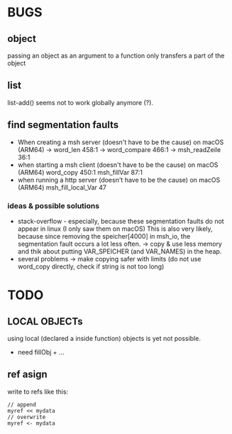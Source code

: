 # BUGS

## object
passing an object as an argument to a function only transfers a part of the object

## list
list-add() seems not to work globally anymore (?).

## find segmentation faults
- When creating a msh server (doesn't have to be the cause) on macOS (ARM64)
  -> word_len      458:1
  -> word_compare  466:1
  -> msh_readZeile  36:1 
- when starting a msh client (doesn't have to be the cause) on macOS  (ARM64)
  word_copy        450:1
  msh_fillVar       87:1
- when running a http server (doesn't have to be the cause) on macOS (ARM64)
  msh_fill_local_Var 47

### ideas & possible solutions
- stack-overflow - especially, because these segmentation faults do not appear in linux
  (I only saw them on macOS)
  This is also very likely, because since removing the speicher[4000] in msh_io,
  the segmentation fault occurs a lot less often.
  -> copy & use less memory and thik about putting VAR_SPEICHER (and VAR_NAMES) in the heap.
- several problems -> make copying safer with limits (do not use word_copy directly, 
  check if string is not too long)

# TODO

## LOCAL OBJECTs
using local (declared a inside function) objects is yet not possible.
- need fillObj + ...

## ref asign 
write to refs like this:

    // append
    myref << mydata
    // overwrite
    myref <- mydata
